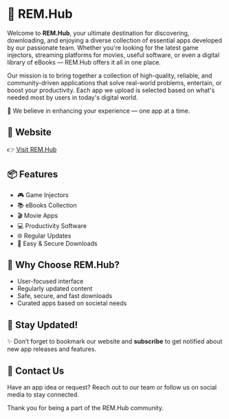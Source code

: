 # 🚀 REM.Hub

Welcome to **REM.Hub**, your ultimate destination for discovering, downloading, and enjoying a diverse collection of essential apps developed by our passionate team. Whether you're looking for the latest game injectors, streaming platforms for movies, useful software, or even a digital library of eBooks — REM.Hub offers it all in one place.

Our mission is to bring together a collection of high-quality, reliable, and community-driven applications that solve real-world problems, entertain, or boost your productivity. Each app we upload is selected based on what's needed most by users in today's digital world.

🌟 We believe in enhancing your experience — one app at a time.

## 🔗 Website

👉 [Visit REM.Hub](https://remhub.vercel.app)

## 📦 Features

- 🎮 Game Injectors
- 📚 eBooks Collection
- 🎬 Movie Apps
- 💻 Productivity Software
- 🌐 Regular Updates
- 💾 Easy & Secure Downloads

## 🙌 Why Choose REM.Hub?

- User-focused interface
- Regularly updated content
- Safe, secure, and fast downloads
- Curated apps based on societal needs

## 📢 Stay Updated!

✨ Don’t forget to bookmark our website and **subscribe** to get notified about new app releases and features.

## 📧 Contact Us

Have an app idea or request? Reach out to our team or follow us on social media to stay connected.

Thank you for being a part of the REM.Hub community.